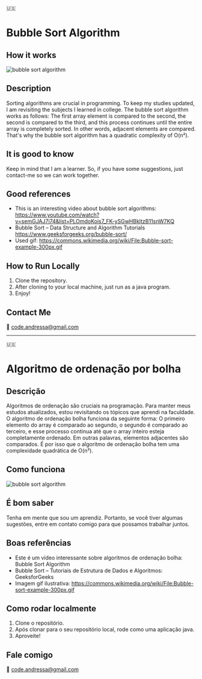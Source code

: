 🇺🇸
# Bubble Sort Algorithm

## How it works

![bubble sort algorithm](https://github.com/codecomigo/alg-bubblesort/assets/155469310/488abb14-1b43-4281-a8fd-da5aa0a78231)


## Description

Sorting algorithms are crucial in programming. To keep my studies updated, I am revisiting the subjects I learned in college. The bubble sort algorithm works as follows: The first array element is compared to the second, the second is compared to the third, and this process continues until the entire array is completely sorted. In other words, adjacent elements are compared. That's why the bubble sort algorithm has a quadratic complexity of O(n²).


## It is good to know

Keep in mind that I am a learner. So, if you have some suggestions, just contact-me so we can work together. 


## Good references

- This is an interesting video about bubble sort algorithms: https://www.youtube.com/watch?v=semGJAJ7i74&list=PLOmdoKois7_FK-ySGwHBkltzB11snW7KQ
- Bubble Sort – Data Structure and Algorithm Tutorials https://www.geeksforgeeks.org/bubble-sort/
- Used gif: https://commons.wikimedia.org/wiki/File:Bubble-sort-example-300px.gif

## How to Run Locally

1. Clone the repository.
2. After cloning to your local machine, just run as a java program.
3. Enjoy!

## Contact Me

📧 code.andressa@gmail.com

--------------------------------------------------------------------------------------------------------
🇺🇸

# Algoritmo de ordenação por bolha

## Descrição

Algoritmos de ordenação são cruciais na programação. Para manter meus estudos atualizados, estou revisitando os tópicos que aprendi na faculdade. O algoritmo de ordenação bolha funciona da seguinte forma: O primeiro elemento do array é comparado ao segundo, o segundo é comparado ao terceiro, e esse processo continua até que o array inteiro esteja completamente ordenado. Em outras palavras, elementos adjacentes são comparados. É por isso que o algoritmo de ordenação bolha tem uma complexidade quadrática de O(n²).

## Como funciona

![bubble sort algorithm](https://github.com/codecomigo/alg-bubblesort/assets/155469310/488abb14-1b43-4281-a8fd-da5aa0a78231)

## É bom saber

Tenha em mente que sou um aprendiz. Portanto, se você tiver algumas sugestões, entre em contato comigo para que possamos trabalhar juntos.

## Boas referências

- Este é um vídeo interessante sobre algoritmos de ordenação bolha: Bubble Sort Algorithm
- Bubble Sort – Tutoriais de Estrutura de Dados e Algoritmos: GeeksforGeeks
- Imagem gif ilustrativa: https://commons.wikimedia.org/wiki/File:Bubble-sort-example-300px.gif

## Como rodar localmente

1. Clone o repositório.
2. Após clonar para o seu repositório local, rode como uma aplicação java.
3. Aproveite!

## Fale comigo

📧 code.andressa@gmail.com

